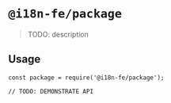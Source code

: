 # `@i18n-fe/package`

> TODO: description

## Usage

```
const package = require('@i18n-fe/package');

// TODO: DEMONSTRATE API
```
